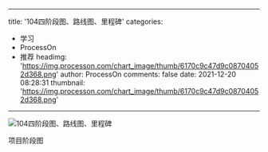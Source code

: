
---
title: '104四阶段图、路线图、里程碑'
categories: 
 - 学习
 - ProcessOn
 - 推荐
headimg: 'https://img.processon.com/chart_image/thumb/6170c9c47d9c08704052d368.png'
author: ProcessOn
comments: false
date: 2021-12-20 08:28:31
thumbnail: 'https://img.processon.com/chart_image/thumb/6170c9c47d9c08704052d368.png'
---

<div>   
<img class="thumb" alt="104四阶段图、路线图、里程碑" src="https://img.processon.com/chart_image/thumb/6170c9c47d9c08704052d368.png" referrerpolicy="no-referrer">
<p>项目阶段图</p>  
</div>
            